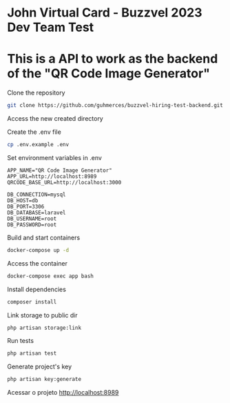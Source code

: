 
# John Virtual Card - Buzzvel 2023 Dev Team Test

# This is a API to work as the backend of the "QR Code Image Generator"

Clone the repository
```sh
git clone https://github.com/guhmerces/buzzvel-hiring-test-backend.git
```

Access the new created directory


Create the .env file
```sh
cp .env.example .env
```


Set environment variables in .env
```dosini
APP_NAME="QR Code Image Generator"
APP_URL=http://localhost:8989
QRCODE_BASE_URL=http://localhost:3000

DB_CONNECTION=mysql
DB_HOST=db
DB_PORT=3306
DB_DATABASE=laravel
DB_USERNAME=root
DB_PASSWORD=root
```


Build and start containers
```sh
docker-compose up -d
```

Access the container
```sh
docker-compose exec app bash
```

Install dependencies
```sh
composer install
```

Link storage to public dir
```sh
php artisan storage:link
```

Run tests
```sh
php artisan test
```

Generate project's key
```sh
php artisan key:generate
```


Acessar o projeto
[http://localhost:8989](http://localhost:8989)
